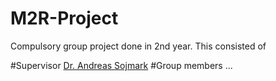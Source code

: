 # M2R-Project
Compulsory group project done in 2nd year. This consisted of 


#Supervisor
[Dr. Andreas Sojmark](https://www.imperial.ac.uk/people/a.sojmark)
#Group members
...
